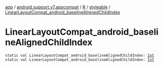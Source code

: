 [app](../../../index.md) / [android.support.v7.appcompat](../../index.md) / [R](../index.md) / [styleable](index.md) / [LinearLayoutCompat_android_baselineAlignedChildIndex](.)

# LinearLayoutCompat_android_baselineAlignedChildIndex

`static val LinearLayoutCompat_android_baselineAlignedChildIndex: `[`Int`](https://kotlinlang.org/api/latest/jvm/stdlib/kotlin/-int/index.html)
`static val LinearLayoutCompat_android_baselineAlignedChildIndex: `[`Int`](https://kotlinlang.org/api/latest/jvm/stdlib/kotlin/-int/index.html)